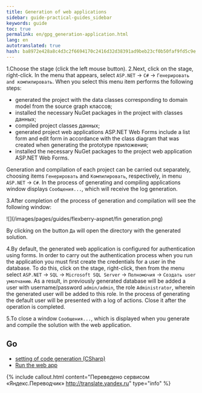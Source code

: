 ```yaml
--- 
title: Generation of web applications 
sidebar: guide-practical-guides_sidebar 
keywords: guide 
toc: true 
permalink: en/gpg_generation-application.html 
lang: en 
autotranslated: true 
hash: ba8972e428a8c4d3c2f6694170c2416d32d38391ad9beb23cf0b50faf9fd5c9e 
--- 
```


1.Choose the stage (click the left mouse button). 
2.Next, click on the stage, right-click. In the menu that appears, select `ASP.NET` -> `C#` -> `Генерировать and компилировать`. When you select this menu item performs the following steps: 

* generated the project with the data classes corresponding to domain model from the source graph классов; 
* installed the necessary NuGet packages in the project with classes данных; 
* compiled project classes данных; 
* generated project web applications ASP.NET Web Forms include a list form and edit form in accordance with the class diagram that was created when generating the prototype приложения; 
* installed the necessary NuGet packages to the project web application ASP.NET Web Forms. 

Generation and compilation of each project can be carried out separately, choosing items `Генерировать` and `Компилировать`, respectively, in menu `ASP.NET` -> `C#`. 
In the process of generating and compiling applications window displays `Сообщения...`, which will receive the log generation. 

3.After completion of the process of generation and compilation will see the following window: 

![](/images/pages/guides/flexberry-aspnet/fin generation.png) 

By clicking on the button `Да` will open the directory with the generated solution. 

4.By default, the generated web application is configured for authentication using forms. In order to carry out the authentication process when you run the application you must first create the credentials for a user in the database. To do this, click on the stage, right-click, then from the menu select `ASP.NET` -> `SQL` -> `Microsoft SQL Server` -> `Полномочия` -> `Создать user умолчанию`. As a result, in previously generated database will be added a user with username/password `admin/admin`, the role `Administrator`, wherein the generated user will be added to this role. 
In the process of generating the default user will be presented with a log of actions. Close it after the operation is completed. 

5.To close a window `Сообщения...`, which is displayed when you generate and compile the solution with the web application. 

## Go 

* <i class="fa fa-arrow-left" aria-hidden="true"></i> [setting of code generation (CSharp)](gpg_configuring-generation.html) 
* [Run the web app](gpg_start-application.html) <i class="fa fa-arrow-right" aria-hidden="true"></i> 



{% include callout.html content="Переведено сервисом «Яндекс.Переводчик» <http://translate.yandex.ru>" type="info" %}